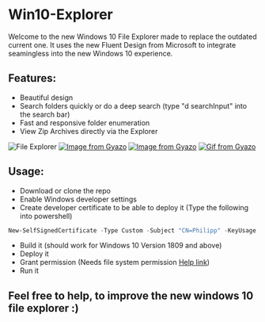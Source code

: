 # Win10-Explorer
Welcome to the new Windows 10 File Explorer made to replace the outdated current one.
It uses the new Fluent Design from Microsoft to integrate seamingless into the new Windows 10 experience.

## Features:
 * Beautiful design
 * Search folders quickly or do a deep search (type "d searchInput" into the search bar) 
 * Fast and responsive folder enumeration
 * View Zip Archives directly via the Explorer

![File Explorer](https://i.gyazo.com/e3355c6227c5355dc1732ebebd8c6b20.jpg)
[![Image from Gyazo](https://i.gyazo.com/f0c129fa5fba7e40886e6cfe99be7226.jpg)](https://gyazo.com/f0c129fa5fba7e40886e6cfe99be7226)
[![Image from Gyazo](https://i.gyazo.com/ad3a646396c96ab8d1ada9cb313c0e38.jpg)](https://gyazo.com/ad3a646396c96ab8d1ada9cb313c0e38)
[![Gif from Gyazo](https://i.gyazo.com/8eb622cc59bb30de41fd5656650cdd91.gif)](https://gyazo.com/8eb622cc59bb30de41fd5656650cdd91)

## Usage:
  * Download or clone the repo
  * Enable Windows developer settings
  * Create developer certificate to be able to deploy it (Type the following into powershell)
  ```powershell
New-SelfSignedCertificate -Type Custom -Subject "CN=Philipp" -KeyUsage DigitalSignature -FriendlyName "Philipp" -CertStoreLocation "Cert:\CurrentUser\My" -TextExtension @("2.5.29.37={text}1.3.6.1.5.5.7.3.3", "2.5.29.19={text}")
  ```
  * Build it (should work for Windows 10 Version 1809 and above)
  * Deploy it
  * Grant permission (Needs file system permission [Help link](https://support.microsoft.com/en-us/help/10557/windows-10-app-permissions))
  * Run it
 
## Feel free to help, to improve the new windows 10 file explorer :)
